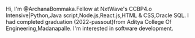 Hi, I'm @ArchanaBommaka.Fellow at NxtWave's CCBP4.o Intensive|Python,Java script,Node.js,React.js,HTML & CSS,Oracle SQL.
I had completed graduation (2022-passout)from Aditya College Of Engineering,Madanapalle.
I'm interested in software development.
